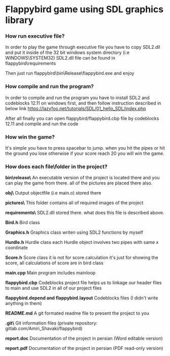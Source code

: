 # Flappybird game using SDL graphics library

### How run executive file?

In order to play the game through executive file you have to copy SDL2.dll and put it inside of the 32 bit windows system directory (i.e WINDOWS\SYSTEM32) SDL2.dll file can be found in flappybird\requirements

Then just run flappybird\bin\Release\flappybird.exe and enjoy

### How compile and run the program?

In order to compile and run the program you have to install SDL2 and codeblocks 12.11 on windows first, and then follow instruction described in below link 
https://lazyfoo.net/tutorials/SDL/01_hello_SDL/index.php 

After all finally you can open flappybird/flappybird.cbp file by codeblocks 12.11 and compile and run the code

### How win the game?

It's simple you have to press spacebar to jump. when you hit the pipes or hit the ground you lose otherwise if your score reach 20 you will win the game.

### How does each file\folder in the project?

**bin\\release\\** An executable version of the project is located there and you can play the game from there. all of the pictures are placed there also.

**obj\\** Output objectfile (i.e main.o) stored there

**pictures\\** This folder contains all of required images of the project

**requirements\\** SDL2.dll stored there. what does this file is described above.

**Bird.h** Bird class

**Graphics.h** Graphics class writen using SDL2 functions by myself

**Hurdle.h** Hurdle class each Hurdle object involves two pipes with same x coordinate

**Score.h** Score class it is not for score calculation it's just for showing the score, all calculations of score are in bird class

**main.cpp** Main program includes mainloop

**flappybird.cbp** Codeblocks project file helps us to linkage our header files to main and use SDL2 in all of our project files

**flappybird.depend and flappybird.layout** Codeblocks files (I didn't write anything in them)

**README.md** A git formated readme file to present the project to you 

**.git\\** Git information files (private repository: gitlab.com/Amiri_Shavaki/flappybird)

**report.doc** Documentation of the project in persian (Word editable version)

**report.pdf** Documentation of the project in persian (PDF read-only version)
